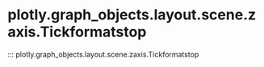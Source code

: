 # plotly.graph_objects.layout.scene.zaxis.Tickformatstop

::: plotly.graph_objects.layout.scene.zaxis.Tickformatstop
